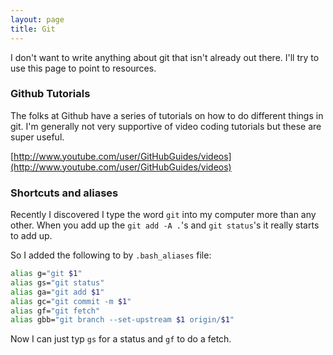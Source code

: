 ```yaml
---
layout: page
title: Git
---
```


I don't want to write anything about git that isn't already out there. I'll try to use this page to point to resources.


### Github Tutorials

The folks at Github have a series of tutorials on how to do different things in git. I'm generally not very supportive of video coding tutorials but these are super useful.

[http://www.youtube.com/user/GitHubGuides/videos](http://www.youtube.com/user/GitHubGuides/videos)

### Shortcuts and aliases

Recently I discovered I type the word `git` into my computer more than any other. When you add up the `git add -A .`'s and `git status`'s it really starts to add up. 

So I added the following to by `.bash_aliases` file:

```bash
alias g="git $1"
alias gs="git status"
alias ga="git add $1"
alias gc="git commit -m $1"
alias gf="git fetch"
alias gbb="git branch --set-upstream $1 origin/$1"
```

Now I can just typ `gs` for a status and `gf` to do a fetch. 